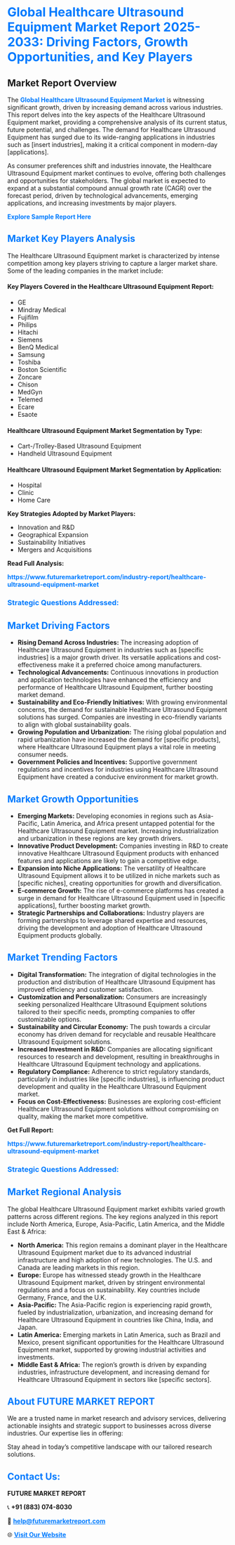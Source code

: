 <h1 style="color: #007BFF;">Global Healthcare Ultrasound Equipment Market Report 2025-2033: Driving Factors, Growth Opportunities, and Key Players</h1>

<section id="overview">
<h2>Market Report Overview</h2>
<p>The <a href="https://www.futuremarketreport.com/industry-report/healthcare-ultrasound-equipment-market" style="color: #007BFF; text-decoration: none;"><strong>Global Healthcare Ultrasound Equipment Market</strong></a> is witnessing significant growth, driven by increasing demand across various industries. This report delves into the key aspects of the Healthcare Ultrasound Equipment market, providing a comprehensive analysis of its current status, future potential, and challenges. The demand for Healthcare Ultrasound Equipment has surged due to its wide-ranging applications in industries such as [insert industries], making it a critical component in modern-day [applications].</p>
<p>As consumer preferences shift and industries innovate, the Healthcare Ultrasound Equipment market continues to evolve, offering both challenges and opportunities for stakeholders. The global market is expected to expand at a substantial compound annual growth rate (CAGR) over the forecast period, driven by technological advancements, emerging applications, and increasing investments by major players.</p>
</section>

<section id="overview">
<p><a href="https://www.futuremarketreport.com/request-sample/reportId=64619" style="color: #007BFF; text-decoration: none;"><strong>Explore Sample Report Here</strong></a></p>
</section>

<section id="key-players">
<h2 style="color: #007BFF;">Market Key Players Analysis</h2>
<p>The Healthcare Ultrasound Equipment market is characterized by intense competition among key players striving to capture a larger market share. Some of the leading companies in the market include:</p>
<h4>Key Players Covered in the Healthcare Ultrasound Equipment Report:</h4>
<ul><li>GE</li><li>Mindray Medical</li><li>Fujifilm</li><li>Philips</li><li>Hitachi</li><li>Siemens</li><li>BenQ Medical</li><li>Samsung</li><li>Toshiba</li><li>Boston Scientific</li><li>Zoncare</li><li>Chison</li><li>MedGyn</li><li>Telemed</li><li>Ecare</li><li>Esaote</li></ul>
<h4>Healthcare Ultrasound Equipment Market Segmentation by Type:</h4>
<ul><li>Cart-/Trolley-Based Ultrasound Equipment</li><li>Handheld Ultrasound Equipment</li></ul>

<h4>Healthcare Ultrasound Equipment Market Segmentation by Application:</h4>
<ul><li>Hospital</li><li>Clinic</li><li>Home Care</li></ul>
<p><strong>Key Strategies Adopted by Market Players:</strong></p>
<ul>
<li>Innovation and R&D</li>
<li>Geographical Expansion</li>
<li>Sustainability Initiatives</li>
<li>Mergers and Acquisitions</li>
</ul>
</section>

<section>
<p><strong>Read Full Analysis: </strong></p><a href="https://www.futuremarketreport.com/industry-report/healthcare-ultrasound-equipment-market" style="color: #007BFF; text-decoration: none;"><strong>https://www.futuremarketreport.com/industry-report/healthcare-ultrasound-equipment-market</strong></a>
<h3 style="color: #007BFF;">Strategic Questions Addressed:</h3>
</section>

<section id="driving-factors">
<h2 style="color: #007BFF;">Market Driving Factors</h2>
<ul>
<li><strong>Rising Demand Across Industries:</strong> The increasing adoption of Healthcare Ultrasound Equipment in industries such as [specific industries] is a major growth driver. Its versatile applications and cost-effectiveness make it a preferred choice among manufacturers.</li>
<li><strong>Technological Advancements:</strong> Continuous innovations in production and application technologies have enhanced the efficiency and performance of Healthcare Ultrasound Equipment, further boosting market demand.</li>
<li><strong>Sustainability and Eco-Friendly Initiatives:</strong> With growing environmental concerns, the demand for sustainable Healthcare Ultrasound Equipment solutions has surged. Companies are investing in eco-friendly variants to align with global sustainability goals.</li>
<li><strong>Growing Population and Urbanization:</strong> The rising global population and rapid urbanization have increased the demand for [specific products], where Healthcare Ultrasound Equipment plays a vital role in meeting consumer needs.</li>
<li><strong>Government Policies and Incentives:</strong> Supportive government regulations and incentives for industries using Healthcare Ultrasound Equipment have created a conducive environment for market growth.</li>
</ul>
</section>

<section id="growth-opportunities">
<h2 style="color: #007BFF;">Market Growth Opportunities</h2>
<ul>
<li><strong>Emerging Markets:</strong> Developing economies in regions such as Asia-Pacific, Latin America, and Africa present untapped potential for the Healthcare Ultrasound Equipment market. Increasing industrialization and urbanization in these regions are key growth drivers.</li>
<li><strong>Innovative Product Development:</strong> Companies investing in R&D to create innovative Healthcare Ultrasound Equipment products with enhanced features and applications are likely to gain a competitive edge.</li>
<li><strong>Expansion into Niche Applications:</strong> The versatility of Healthcare Ultrasound Equipment allows it to be utilized in niche markets such as [specific niches], creating opportunities for growth and diversification.</li>
<li><strong>E-commerce Growth:</strong> The rise of e-commerce platforms has created a surge in demand for Healthcare Ultrasound Equipment used in [specific applications], further boosting market growth.</li>
<li><strong>Strategic Partnerships and Collaborations:</strong> Industry players are forming partnerships to leverage shared expertise and resources, driving the development and adoption of Healthcare Ultrasound Equipment products globally.</li>
</ul>
</section>

<section id="trending-factors">
<h2 style="color: #007BFF;">Market Trending Factors</h2>
<ul>
<li><strong>Digital Transformation:</strong> The integration of digital technologies in the production and distribution of Healthcare Ultrasound Equipment has improved efficiency and customer satisfaction.</li>
<li><strong>Customization and Personalization:</strong> Consumers are increasingly seeking personalized Healthcare Ultrasound Equipment solutions tailored to their specific needs, prompting companies to offer customizable options.</li>
<li><strong>Sustainability and Circular Economy:</strong> The push towards a circular economy has driven demand for recyclable and reusable Healthcare Ultrasound Equipment solutions.</li>
<li><strong>Increased Investment in R&D:</strong> Companies are allocating significant resources to research and development, resulting in breakthroughs in Healthcare Ultrasound Equipment technology and applications.</li>
<li><strong>Regulatory Compliance:</strong> Adherence to strict regulatory standards, particularly in industries like [specific industries], is influencing product development and quality in the Healthcare Ultrasound Equipment market.</li>
<li><strong>Focus on Cost-Effectiveness:</strong> Businesses are exploring cost-efficient Healthcare Ultrasound Equipment solutions without compromising on quality, making the market more competitive.</li>
</ul>
</section>

<section>
<p><strong>Get Full Report: </strong></p><a href="https://www.futuremarketreport.com/industry-report/healthcare-ultrasound-equipment-market" style="color: #007BFF; text-decoration: none;"><strong>https://www.futuremarketreport.com/industry-report/healthcare-ultrasound-equipment-market</strong></a>
<h3 style="color: #007BFF;">Strategic Questions Addressed:</h3>
</section>


<section id="regional-analysis">
<h2 style="color: #007BFF;">Market Regional Analysis</h2>
<p>The global Healthcare Ultrasound Equipment market exhibits varied growth patterns across different regions. The key regions analyzed in this report include North America, Europe, Asia-Pacific, Latin America, and the Middle East & Africa:</p>
<ul>
<li><strong>North America:</strong> This region remains a dominant player in the Healthcare Ultrasound Equipment market due to its advanced industrial infrastructure and high adoption of new technologies. The U.S. and Canada are leading markets in this region.</li>
<li><strong>Europe:</strong> Europe has witnessed steady growth in the Healthcare Ultrasound Equipment market, driven by stringent environmental regulations and a focus on sustainability. Key countries include Germany, France, and the U.K.</li>
<li><strong>Asia-Pacific:</strong> The Asia-Pacific region is experiencing rapid growth, fueled by industrialization, urbanization, and increasing demand for Healthcare Ultrasound Equipment in countries like China, India, and Japan.</li>
<li><strong>Latin America:</strong> Emerging markets in Latin America, such as Brazil and Mexico, present significant opportunities for the Healthcare Ultrasound Equipment market, supported by growing industrial activities and investments.</li>
<li><strong>Middle East & Africa:</strong> The region’s growth is driven by expanding industries, infrastructure development, and increasing demand for Healthcare Ultrasound Equipment in sectors like [specific sectors].</li>
</ul>
</section>

<footer>
<h2 style="color: #007BFF;">About FUTURE MARKET REPORT</h2>
<p>We are a trusted name in market research and advisory services, delivering actionable insights and strategic support to businesses across diverse industries. Our expertise lies in offering:</p>

<p>Stay ahead in today’s competitive landscape with our tailored research solutions.</p>

<h2 style="color: #007BFF;">Contact Us:</h2>
<p><strong>FUTURE MARKET REPORT</strong></p>
<p>📞 <strong>+91 (883) 074-8030</strong></p>
<p>📧 <strong><a href="mailto:help@futuremarketreport.com" style="color: #007BFF;">help@futuremarketreport.com</a></strong></p>
<p>🌐 <strong><a href="https://www.futuremarketreport.com/" style="color: #007BFF;">Visit Our Website</a></strong></p>
</footer>